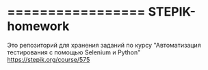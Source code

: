 =================
STEPIK-homework
=================

Это репозиторий для хранения заданий по курсу "Автоматизация тестирования с помощью Selenium и Python"
https://stepik.org/course/575